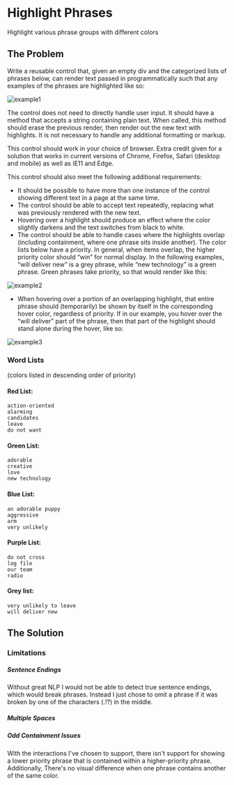 # Highlight Phrases
Highlight various phrase groups with different colors

## The Problem
Write a reusable control that, given an empty div and the categorized lists of phrases below, can render text passed in programmatically such that any examples of the phrases are highlighted like so:

![example1](https://cloud.githubusercontent.com/assets/9463867/17086526/5a9b5e32-51a9-11e6-9d10-4e3bb140cb5c.png)

The control does not need to directly handle user input. It should have a method that accepts a string containing plain text. When called, this method should erase the previous render, then render out the new text with highlights. It is not necessary to handle any additional formatting or markup.

This control should work in your choice of browser. Extra credit given for a solution that works in current versions of Chrome, Firefox, Safari (desktop and mobile) as well as IE11 and Edge.

This control should also meet the following additional requirements:

- It should be possible to have more than one instance of the control showing different text in a page at the same time.
- The control should be able to accept text repeatedly, replacing what was previously rendered with the new text.
- Hovering over a highlight should produce an effect where the color slightly darkens and the text switches from black to white.
- The control should be able to handle cases where the highlights overlap (including containment, where one phrase sits inside another). The color lists below have a priority. In general, when items overlap, the higher priority color should “win” for normal display. In the following examples, “will deliver new” is a grey phrase, while “new technology” is a green phrase. Green phrases take priority, so that would render like this:

![example2](https://cloud.githubusercontent.com/assets/9463867/17086525/5a9b5216-51a9-11e6-9893-896c2358b55e.png)

- When hovering over a portion of an overlapping highlight, that entire phrase should (temporarily) be shown by itself in the corresponding hover color, regardless of priority. If in our example, you hover over the “will deliver” part of the phrase, then that part of the highlight should stand alone during the hover, like so:

![example3](https://cloud.githubusercontent.com/assets/9463867/17086527/5a9e37b0-51a9-11e6-9a12-24e21c4e9179.png)

### Word Lists
(colors listed in descending order of priority)

#### Red List:

    action-oriented
    alarming
    candidates
    leave
    do not want

#### Green List:

    adorable
    creative
    love
    new technology

#### Blue List:

    an adorable puppy
    aggressive
    arm
    very unlikely

#### Purple List:

    do not cross
    log file
    our team
    radio

#### Grey list:

    very unlikely to leave
    will deliver new

## The Solution

### Limitations
##### Sentence Endings
Without great NLP I would not be able to detect true sentence endings, which would break phrases. Instead I just chose to omit a phrase if it was broken by one of the characters (.!?) in the middle.
##### Multiple Spaces
##### Odd Containment Issues
With the interactions I've chosen to support, there isn't support for showing a lower priority phrase that is contained within a higher-priority phrase. Additionally, There's no visual difference when one phrase contains another of the same color.
